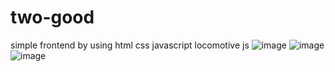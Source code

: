 # two-good
simple frontend by using html css javascript locomotive js 
![image](https://github.com/ahmad6323/two-good/assets/111060767/1981c34b-5648-46e6-abb0-97222d38c820)
![image](https://github.com/ahmad6323/two-good/assets/111060767/c9a677de-302e-4e29-85e0-4d457de8338d)
![image](https://github.com/ahmad6323/two-good/assets/111060767/e08a7c29-5277-4673-805b-c10b2f6ddbd9)


